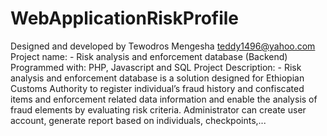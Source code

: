 # WebApplicationRiskProfile
Designed and developed by Tewodros Mengesha 
teddy1496@yahoo.com 
Project name: -	Risk analysis and enforcement database (Backend) 
Programmed with: PHP, Javascript and SQL
Project Description: -	Risk analysis and enforcement database is a solution designed for Ethiopian Customs Authority to register individual’s fraud history and confiscated items and enforcement related data information and enable the analysis of fraud elements by evaluating risk criteria. Administrator can create user account, generate report based on individuals, checkpoints,...
